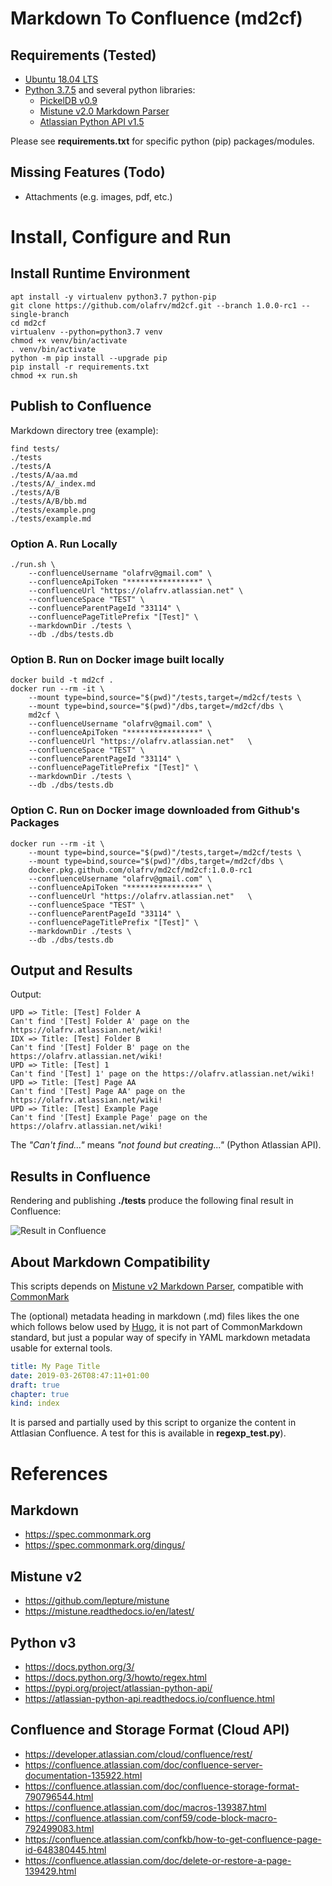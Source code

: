 # Markdown To Confluence (md2cf)

## Requirements (Tested)

* [Ubuntu 18.04 LTS](https://releases.ubuntu.com/)
* [Python 3.7.5](https://docs.python.org/3/) and several python libraries:
  * [PickelDB v0.9](https://pythonhosted.org/pickleDB/)
  * [Mistune v2.0 Markdown Parser](https://mistune.readthedocs.io/en/latest/)
  * [Atlassian Python API v1.5](https://atlassian-python-api.readthedocs.io/)

Please see **requirements.txt** for specific python (pip) packages/modules.

## Missing Features (Todo)

* Attachments (e.g. images, pdf, etc.)

# Install, Configure and Run

## Install Runtime Environment

```
apt install -y virtualenv python3.7 python-pip
git clone https://github.com/olafrv/md2cf.git --branch 1.0.0-rc1 --single-branch
cd md2cf
virtualenv --python=python3.7 venv
chmod +x venv/bin/activate
. venv/bin/activate
python -m pip install --upgrade pip
pip install -r requirements.txt
chmod +x run.sh
```

## Publish to Confluence 

Markdown directory tree (example):
```
find tests/
./tests
./tests/A
./tests/A/aa.md
./tests/A/_index.md
./tests/A/B
./tests/A/B/bb.md
./tests/example.png
./tests/example.md
```

### Option A. Run Locally

```
./run.sh \
    --confluenceUsername "olafrv@gmail.com" \
    --confluenceApiToken "****************" \
    --confluenceUrl "https://olafrv.atlassian.net" \
    --confluenceSpace "TEST" \
    --confluenceParentPageId "33114" \
    --confluencePageTitlePrefix "[Test]" \
    --markdownDir ./tests \
    --db ./dbs/tests.db
```

### Option B. Run on Docker image built locally

```
docker build -t md2cf .
docker run --rm -it \
    --mount type=bind,source="$(pwd)"/tests,target=/md2cf/tests \
    --mount type=bind,source="$(pwd)"/dbs,target=/md2cf/dbs \
    md2cf \
    --confluenceUsername "olafrv@gmail.com" \
    --confluenceApiToken "****************" \
    --confluenceUrl "https://olafrv.atlassian.net"   \
    --confluenceSpace "TEST" \
    --confluenceParentPageId "33114" \
    --confluencePageTitlePrefix "[Test]" \
    --markdownDir ./tests \
    --db ./dbs/tests.db
```

### Option C. Run on Docker image downloaded from Github's Packages

```
docker run --rm -it \
    --mount type=bind,source="$(pwd)"/tests,target=/md2cf/tests \
    --mount type=bind,source="$(pwd)"/dbs,target=/md2cf/dbs \
    docker.pkg.github.com/olafrv/md2cf/md2cf:1.0.0-rc1
    --confluenceUsername "olafrv@gmail.com" \
    --confluenceApiToken "****************" \
    --confluenceUrl "https://olafrv.atlassian.net"   \
    --confluenceSpace "TEST" \
    --confluenceParentPageId "33114" \
    --confluencePageTitlePrefix "[Test]" \
    --markdownDir ./tests \
    --db ./dbs/tests.db
```

## Output and Results

Output:
```
UPD => Title: [Test] Folder A
Can't find '[Test] Folder A' page on the https://olafrv.atlassian.net/wiki!
IDX => Title: [Test] Folder B
Can't find '[Test] Folder B' page on the https://olafrv.atlassian.net/wiki!
UPD => Title: [Test] 1
Can't find '[Test] 1' page on the https://olafrv.atlassian.net/wiki!
UPD => Title: [Test] Page AA
Can't find '[Test] Page AA' page on the https://olafrv.atlassian.net/wiki!
UPD => Title: [Test] Example Page
Can't find '[Test] Example Page' page on the https://olafrv.atlassian.net/wiki!
```
The *"Can't find..."* means *"not found but creating..."* (Python Atlassian API).

## Results in Confluence

Rendering and publishing **./tests** produce the following final result in Confluence:

![Result in Confluence](https://raw.githubusercontent.com/olafrv/md2cf/master/tests/example.png)

## About Markdown Compatibility

This scripts depends on [Mistune v2 Markdown Parser](https://mistune.readthedocs.io/en/latest/),
compatible with [CommonMark](https://spec.commonmark.org)

The (optional) metadata heading in markdown (.md) files likes the one which follows below used by [Hugo](https://gohugo.io/getting-started/quick-start/), it is not part of CommonMarkdown standard, but just a popular way of specify in YAML markdown metadata usable for external tools.
```yaml
title: My Page Title
date: 2019-03-26T08:47:11+01:00
draft: true
chapter: true
kind: index
```
It is parsed and partially used by this script to organize the content in
Attlasian Confluence. A test for this is available in **regexp_test.py**).

# References

## Markdown

* https://spec.commonmark.org
* https://spec.commonmark.org/dingus/

## Mistune v2

* https://github.com/lepture/mistune
* https://mistune.readthedocs.io/en/latest/

## Python v3

* https://docs.python.org/3/
* https://docs.python.org/3/howto/regex.html
* https://pypi.org/project/atlassian-python-api/
* https://atlassian-python-api.readthedocs.io/confluence.html

## Confluence and Storage Format (Cloud API)

* https://developer.atlassian.com/cloud/confluence/rest/
* https://confluence.atlassian.com/doc/confluence-server-documentation-135922.html
* https://confluence.atlassian.com/doc/confluence-storage-format-790796544.html
* https://confluence.atlassian.com/doc/macros-139387.html
* https://confluence.atlassian.com/conf59/code-block-macro-792499083.html
* https://confluence.atlassian.com/confkb/how-to-get-confluence-page-id-648380445.html
* https://confluence.atlassian.com/doc/delete-or-restore-a-page-139429.html

